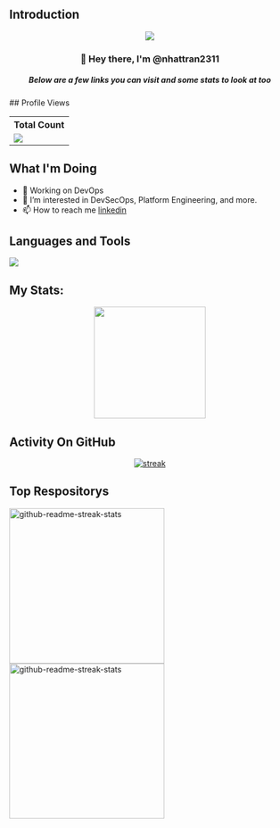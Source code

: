 <!---
nhattran2311/nhattran2311 is a ✨ special ✨ repository because its `README.md` (this file) appears on your GitHub profile.
You can click the Preview link to take a look at your changes.
--->
## Introduction
<p align="center">
<img src="https://readme-typing-svg.demolab.com/?lines=What%20you%20consume%20will%20control%20your%20life;&font=Fira%20Code&center=true&width=700&height=45&color=fff53a&vCenter=true&pause=1000&size=25" /></a>
</p>

<h3 align="center">👋 Hey there, I'm @nhattran2311</a></h3>
<h5 align="center">Below are a few links you can visit and some stats to look at too</h5>
## Profile Views


  <table>
    <tr>
      <th>Total Count</th>
    </tr>
    <tr>
      <td>
         <a href="https://github.com/nhattran2311"> <img src="https://komarev.com/ghpvc/?username=thinkright20&style=for-the-badge&color=brightgreen"> </a>
      </td>
    </tr>
  </table>

## What I'm Doing

- 🔭 Working on DevOps
- 🌱 I’m interested in DevSecOps, Platform Engineering, and more.
- 📫 How to reach me [linkedin](https://www.linkedin.com/in/nhattran231/)

## Languages and Tools

<p align="left"> <a href="https://github.com/thinkright20"><img src="https://skillicons.dev/icons?i=docker,kubernetes,azure,jenkins,githubactions,ansible,terraform,github,bitbucket,css,html,js,nodejs,angular,postgres,django,py,perl,bash,neovim,vim,vscode,elasticsearch"> </a> </p>

## My Stats:
<p align="center">
<img height="200px" src="https://github-readme-stats.vercel.app/api?username=nhattran2311&hide_border=true&show_icons=true&count_private=true&theme=gruvbox&bg_color=151515">
</p>

## Activity On GitHub

<p align="center">
  <a href="https://github.com/nhattran2311">      
<img title="stats" alt="streak" src="https://github-readme-streak-stats.herokuapp.com/?user=nhattran2311&theme=dark&hide_border=true&stroke=f53b3b"/>
</a> 
</p>

## Top Respositorys
  <p align="left">
     <a href="https://github.com/nhattran2311/dotfiles"><img width="278" src="https://denvercoder1-github-readme-stats.vercel.app/api/pin/?username=nhattran2311&repo=dotfiles&theme=react&bg_color=1F222E&title_color=F8D866&hide_border=true&icon_color=F8D866&show_icons=false" alt="github-readme-streak-stats"></a>
    <a href="https://github.com/nhattran2311/ansible"><img width="278" src="https://denvercoder1-github-readme-stats.vercel.app/api/pin/?username=nhattran2311&repo=ansible&theme=react&bg_color=1F222E&title_color=F8D866&hide_border=true&icon_color=F8D866&show_icons=false" alt="github-readme-streak-stats"></a>
  </p>
